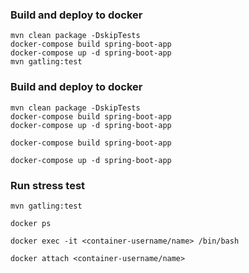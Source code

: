 

### Build and deploy to docker
```shell
mvn clean package -DskipTests
docker-compose build spring-boot-app
docker-compose up -d spring-boot-app
mvn gatling:test
```

### Build and deploy to docker
```shell
mvn clean package -DskipTests
docker-compose build spring-boot-app
docker-compose up -d spring-boot-app
```
```shell
docker-compose build spring-boot-app
```
```shell
docker-compose up -d spring-boot-app
```
### Run stress test
```shell
mvn gatling:test
```


```shell
docker ps
```
```shell
docker exec -it <container-username/name> /bin/bash
```
```shell
docker attach <container-username/name>
```





